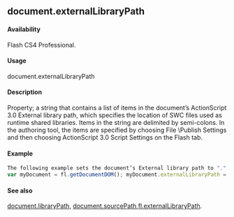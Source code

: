 ## document.externalLibraryPath

#### Availability

Flash CS4 Professional.

#### Usage

document.externalLibraryPath

#### Description

Property; a string that contains a list of items in the document’s ActionScript 3.0 External library path, which specifies the location of SWC files used as runtime shared libraries. Items in the string are delimited by semi-colons. In the authoring tool, the items are specified by choosing File \Publish Settings and then choosing ActionScript 3.0 Script Settings on the Flash tab.

#### Example

```javascript
The following example sets the document’s External library path to "." and "../mySWCLibrary":
var myDocument = fl.getDocumentDOM(); myDocument.externalLibraryPath = ".;../mySWCLibrary"; fl.trace(myDocument.externalLibraryPath);

```
#### See also

[document.libraryPath](../Document_object/docume99.md), [document.sourcePath](../Document_object/docum36.md),[fl.externalLibraryPath](../flash_object_(fl)/fl23.md).

